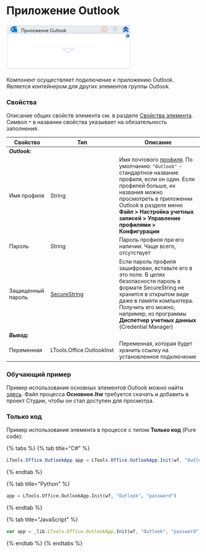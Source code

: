 # Приложение Outlook

![](<../../../.gitbook/assets/image (190).png>)

Компонент осуществляет подключение к приложению Outlook. Является контейнером для других элементов группы Outlook.

### Свойства
Описание общих свойств элемента см. в разделе [Свойства элемента](https://docs.primo-rpa.ru/primo-rpa/primo-studio/process/elements#svoistva-elementa).\
Символ `*` в названии свойства указывает на обязательность заполнения.

| Свойство    | Тип    | Описание                      |
| ----------- | ------ | ----------------------------- |
| ***Outlook:*** |  |  |
| Имя профиля | String | Имя почтового [профиля](https://support.microsoft.com/ru-ru/office/%D0%BE%D0%B1%D0%B7%D0%BE%D1%80-%D0%BA%D0%BE%D0%BD%D1%84%D0%B8%D0%B3%D1%83%D1%80%D0%B0%D1%86%D0%B8%D0%B9-%D1%8D%D0%BB%D0%B5%D0%BA%D1%82%D1%80%D0%BE%D0%BD%D0%BD%D0%BE%D0%B9-%D0%BF%D0%BE%D1%87%D1%82%D1%8B-microsoft-outlook-9073a8ac-c3d6-421d-b5b9-fcedff7642fc). По умолчанию: `"Outlook"` - стандартное название профиля, если он один. Если профилей больше, их названия можно просмотреть в приложении Outlook в разделе меню **Файл > Настройка учетных записей > Управление профилями > Конфигурации** |
| Пароль      | String | Пароль профиля при его наличии. Чаще всего, отсутствует       |
| Защищенный пароль |[SecureString](https://learn.microsoft.com/ru-ru/dotnet/api/system.security.securestring?view=netcore-2.0) | Если пароль профиля зашифрован, вставьте его в это поле. В целях безопасности пароль в формате SecureString не хранится в открытом виде даже в памяти компьютера. Получить его можно, например, из программы **Диспетчер учетных данных** (Credential Manager) |
| ***Вывод:*** |  |  |
| Переменная  | LTools.Office.OutlookInst | Переменная, которая будет хранить ссылку на установленное подключение  |

### Обучающий пример
Пример использования основных элементов Outlook можно найти [здесь](https://github.com/PrimoRPA/Learning/tree/master/StudioActivities/Ru/%D0%9F%D1%80%D0%B8%D0%BB%D0%BE%D0%B6%D0%B5%D0%BD%D0%B8%D0%B5%20Outlook). Файл процесса **Основное.ltw** требуется скачать и добавить в проект Студии, чтобы он стал доступен для просмотра. 

### Только код
Пример использования элемента в процессе с типом **Только код** (Pure code):

{% tabs %}
{% tab title="C#" %}
```csharp
LTools.Office.OutlookApp app = LTools.Office.OutlookApp.Init(wf, "Outlook", "password");
```
{% endtab %}

{% tab title="Python" %}
```python
app = LTools.Office.OutlookApp.Init(wf, "Outlook", "password")
```
{% endtab %}

{% tab title="JavaScript" %}
```javascript
var app = _lib.LTools.Office.OutlookApp.Init(wf, "Outlook", "password");
```
{% endtab %}
{% endtabs %}
